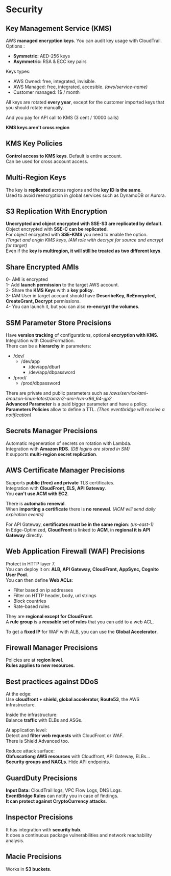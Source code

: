 # Security

## Key Management Service (KMS)

AWS **managed encryption keys**. You can audit key usage with CloudTrail.  
Options :

- **Symmetric:** AED-256 keys
- **Asymmetric:** RSA & ECC key pairs

Keys types:

- AWS Owned: free, integrated, invisible.
- AWS Managed: free, integrated, accesible. *(aws/service-name)*
- Customer managed: 1$ / month

All keys are rotated **every year**, except for the customer imported keys that you should rotate manually.

And you pay for API call to KMS (3 cent / 10000 calls)

**KMS keys aren't cross region**

## KMS Key Policies

**Control access to KMS keys**. Default is entire account.  
Can be used for cross account access.

## Multi-Region Keys

The key is **replicated** across regions and the **key ID is the same**.  
Used to avoid reencryption in global services such as DynamoDB or Aurora.

## S3 Replication With Encryption
**Unecrypted and object encrypted with SSE-S3 are replicated by default.**  
Object encrypted with **SSE-C can be replicated**.  
For object encrypted with **SSE-KMS** you need to enable the option.  
*(Target and origin KMS keys, IAM role with decrypt for source and encrypt for target)*  
Even if the **key is multiregion, it will still be treated as two different keys**.

## Share Encrypted AMIs

0- AMI is encrypted  
1- Add **launch permission** to the target AWS account.  
2- Share the **KMS Keys** with a **key policy**.   
3- IAM User in target account should have **DescribeKey, ReEncrypted, CreateGrant, Decrypt** permissions.  
4- You can launch it, but you can also **re-encrypt the volumes**.  

## SSM Parameter Store Precisions

Have **version tracking** of configurations, optional **encryption with KMS**.  
Integration with CloudFormation.  
There can be a **hierarchy** in parameters:
- /dev/
  - /dev/app
    - /dev/app/dburl
    - /dev/app/dbpassword
- /prod/
  - /prod/dbpassword  

There are private and public parameters such as */aws/service/ami-amazon-linux-latest/amzn2-ami-hvn-x86_64-gp2*  
**Advanced Parameter** is a paid bigger parameter and have a policy.  
**Parameters Policies** allow to define a TTL. *(Then eventbridge will receive a notification)*

## Secrets Manager Precisions

Automatic regeneration of secrets on rotation with Lambda.  
Integration with **Amazon RDS**. *(DB logins are stored in SM)*  
It supports **multi-region secret replication**.  

## AWS Certificate Manager Precisions

Supports **public (free) and private** TLS certificates.  
Integration with **CloudFront, ELS, API Gateway**.  
You **can't use ACM with EC2**.

There is **automatic renewal**.  
When **importing a certificate** there is **no renewal**. *(ACM will send daily expiration events)*  

For API Gateway, **certificates must be in the same region**: *(us-east-1)*  
In Edge-Optimized, **CloudFront** is linked to **ACM**, in **regional it is API Gateway** directly.


## Web Application Firewall (WAF) Precisions

Protect in HTTP layer 7.  
You can deploy it on: **ALB, API Gateway, CloudFront, AppSync, Cognito User Pool**.  
You can then define **Web ACLs**:
- Filter based on ip addresses
- Filter on HTTP header, body, url strings
- Block countries
- Rate-based rules  

They are **regional except for CloudFront**.  
A **rule group** is a **reusable set of rules** that you can add to a web ACL.  

To get a **fixed IP** for WAF with ALB, you can use the **Global Accelerator**.

## Firewall Manager Precisions

Policies are at **region level**.  
**Rules applies to new resources**.

## Best practices against DDoS

At the edge:  
Use **cloudfront + shield, global accelerator, Route53**, the AWS infrastructure.

Inside the infrastructure:  
Balance **traffic** with ELBs and ASGs.  

At application level:  
Detect and **filter web requests** with CloudFront or WAF.  
There is Shield Advanced too.

Reduce attack surface:  
**Obfuscationg AWS resources** with Cloudfront, API Gateway, ELBs...  
**Security groups and NACLs**. Hide API endpoints.

## GuardDuty Precisions

**Input Data:** CloudTrail logs, VPC Flow Logs, DNS Logs.  
**EventBridge Rules** can notify you in case of findings.  
**It can protect against CryptoCurrency attacks**.

## Inspector Precisions

It has integration with **security hub**.  
It does a continuous package vulnerabilities and network reachability analysis.  

## Macie Precisions

Works in **S3 buckets**.


